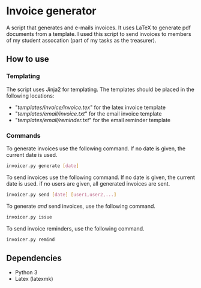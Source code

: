 # Invoice generator

A script that generates and e-mails invoices. It uses LaTeX to generate pdf documents from a template. I used this script to send invoices to members of my student assocation (part of my tasks as the treasurer).

## How to use

### Templating

The script uses Jinja2 for templating. The templates should be placed in the following locations:

   * "*templates/invoice/invoice.tex*" for the latex invoice template
   * "*templates/email/invoice.txt*" for the email invoice template
   * "*templates/email/reminder.txt*" for the email reminder template

### Commands

To generate invoices use the following command. If no date is given, the current date is used. 
~~~bash
invoicer.py generate [date]
~~~

To send invoices use the following command. If no date is given, the current date is used. if no users are given, all generated invoices are sent.

~~~bash
invoicer.py send [date] [user1,user2,...]
~~~

To generate *and* send invoices, use the following command.

~~~bash
invoicer.py issue
~~~

To send invoice reminders, use the following command.

~~~bash
invoicer.py remind
~~~



## Dependencies
* Python 3
* Latex (latexmk)